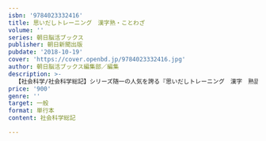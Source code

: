 ```yaml
---
isbn: '9784023332416'
title: 思いだしトレーニング　漢字熟・ことわざ
volume: ''
series: 朝日脳活ブックス
publisher: 朝日新聞出版
pubdate: '2018-10-19'
cover: 'https://cover.openbd.jp/9784023332416.jpg'
author: 朝日脳活ブックス編集部／編集
description: >-
  【社会科学/社会科学総記】シリーズ随一の人気を誇る『思いだしトレーニング　漢字　熟語・ことわざ』の第２弾。つい忘れがちな漢字問題から頭をひねる難問まで、新作960問以上を収録。くり返してチャレンジすることで、書なかった漢字・読めなかった漢字が驚くほど思いだせるようになる。
price: '900'
genre: ''
target: 一般
format: 単行本
content: 社会科学総記

---
```

